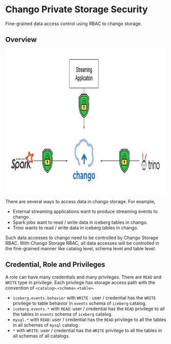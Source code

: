 # Chango Private Storage Security

Fine-grained data access control using RBAC to chango storage.

## Overview

<img width="700" height="450" src="../../images/chango-rbac.png" />

There are several ways to access data in chango storage. For example,

- External streaming applications want to produce streaming events to chango.
- Spark jobs want to read / write data in iceberg tables in chango.
- Trino wants to read / write data in iceberg tables in chango.

Such data accesses to chango need to be controlled by Chango Storage RBAC.
With Chango Storage RBAC, all data accesses will be controlled in the fine-grained manner like catalog level, schema level and table level. 


## Credential, Role and Privileges

A role can have many credentials and many privileges. There are `READ` and `WRITE` type in privilege. 
Each privilege has storage access path with the convention of `<catalog>`.`<schema>`.`<table>`.

- `iceberg.events.behavior` with `WRITE` : user / credential has the `WRITE` privilege to table behavior in `events` schema of `iceberg` catalog.
- `iceberg.events.*` with `READ`: user / credential has the `READ` privilege to all the tables in `events` schema of `iceberg` catalog.
- `mysql.*` with `READ`: user / credential has the `READ` privilege to all the tables in all schemas of `mysql` catalog.
- `*` with `WRITE`: user / credential has the `WRITE` privilege to all the tables in all schemas of all catalogs.


